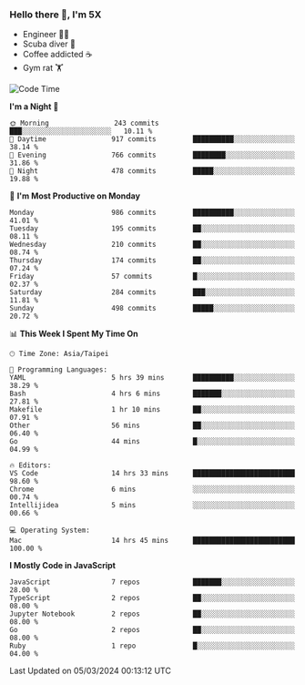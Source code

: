 ### Hello there 👋, I'm 5X

* Engineer 👨‍💻
* Scuba diver 🤿
* Coffee addicted ☕️
* Gym rat 🏋️

<!--START_SECTION:waka-->
![Code Time](http://img.shields.io/badge/Code%20Time-827%20hrs%208%20mins-blue)

**I'm a Night 🦉** 

```text
🌞 Morning                243 commits         ███░░░░░░░░░░░░░░░░░░░░░░   10.11 % 
🌆 Daytime                917 commits         ██████████░░░░░░░░░░░░░░░   38.14 % 
🌃 Evening                766 commits         ████████░░░░░░░░░░░░░░░░░   31.86 % 
🌙 Night                  478 commits         █████░░░░░░░░░░░░░░░░░░░░   19.88 % 
```
📅 **I'm Most Productive on Monday** 

```text
Monday                   986 commits         ██████████░░░░░░░░░░░░░░░   41.01 % 
Tuesday                  195 commits         ██░░░░░░░░░░░░░░░░░░░░░░░   08.11 % 
Wednesday                210 commits         ██░░░░░░░░░░░░░░░░░░░░░░░   08.74 % 
Thursday                 174 commits         ██░░░░░░░░░░░░░░░░░░░░░░░   07.24 % 
Friday                   57 commits          █░░░░░░░░░░░░░░░░░░░░░░░░   02.37 % 
Saturday                 284 commits         ███░░░░░░░░░░░░░░░░░░░░░░   11.81 % 
Sunday                   498 commits         █████░░░░░░░░░░░░░░░░░░░░   20.72 % 
```


📊 **This Week I Spent My Time On** 

```text
🕑︎ Time Zone: Asia/Taipei

💬 Programming Languages: 
YAML                     5 hrs 39 mins       ██████████░░░░░░░░░░░░░░░   38.29 % 
Bash                     4 hrs 6 mins        ███████░░░░░░░░░░░░░░░░░░   27.81 % 
Makefile                 1 hr 10 mins        ██░░░░░░░░░░░░░░░░░░░░░░░   07.91 % 
Other                    56 mins             ██░░░░░░░░░░░░░░░░░░░░░░░   06.40 % 
Go                       44 mins             █░░░░░░░░░░░░░░░░░░░░░░░░   04.99 % 

🔥 Editors: 
VS Code                  14 hrs 33 mins      █████████████████████████   98.60 % 
Chrome                   6 mins              ░░░░░░░░░░░░░░░░░░░░░░░░░   00.74 % 
Intellijidea             5 mins              ░░░░░░░░░░░░░░░░░░░░░░░░░   00.66 % 

💻 Operating System: 
Mac                      14 hrs 45 mins      █████████████████████████   100.00 % 
```

**I Mostly Code in JavaScript** 

```text
JavaScript               7 repos             ███████░░░░░░░░░░░░░░░░░░   28.00 % 
TypeScript               2 repos             ██░░░░░░░░░░░░░░░░░░░░░░░   08.00 % 
Jupyter Notebook         2 repos             ██░░░░░░░░░░░░░░░░░░░░░░░   08.00 % 
Go                       2 repos             ██░░░░░░░░░░░░░░░░░░░░░░░   08.00 % 
Ruby                     1 repo              █░░░░░░░░░░░░░░░░░░░░░░░░   04.00 % 
```




 Last Updated on 05/03/2024 00:13:12 UTC
<!--END_SECTION:waka-->
